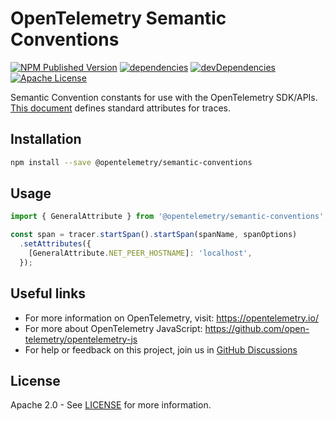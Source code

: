 # OpenTelemetry Semantic Conventions

[![NPM Published Version][npm-img]][npm-url]
[![dependencies][dependencies-image]][dependencies-url]
[![devDependencies][devDependencies-image]][devDependencies-url]
[![Apache License][license-image]][license-image]

Semantic Convention constants for use with the OpenTelemetry SDK/APIs. [This document][trace-semantic_conventions] defines standard attributes for traces.

## Installation

```bash
npm install --save @opentelemetry/semantic-conventions
```

## Usage

```ts
import { GeneralAttribute } from '@opentelemetry/semantic-conventions';

const span = tracer.startSpan().startSpan(spanName, spanOptions)
  .setAttributes({
    [GeneralAttribute.NET_PEER_HOSTNAME]: 'localhost',
  });
```

## Useful links

- For more information on OpenTelemetry, visit: <https://opentelemetry.io/>
- For more about OpenTelemetry JavaScript: <https://github.com/open-telemetry/opentelemetry-js>
- For help or feedback on this project, join us in [GitHub Discussions][discussions-url]

## License

Apache 2.0 - See [LICENSE][license-url] for more information.

[discussions-url]: https://github.com/open-telemetry/opentelemetry-js/discussions
[license-url]: https://github.com/open-telemetry/opentelemetry-js/blob/master/LICENSE
[license-image]: https://img.shields.io/badge/license-Apache_2.0-green.svg?style=flat
[dependencies-image]: https://david-dm.org/open-telemetry/opentelemetry-js/status.svg?path=packages/opentelemetry-semantic-conventions
[dependencies-url]: https://david-dm.org/open-telemetry/opentelemetry-js?path=packages%2Fopentelemetry-semantic-conventions
[devDependencies-image]: https://david-dm.org/open-telemetry/opentelemetry-js/dev-status.svg?path=packages/opentelemetry-semantic-conventions
[devDependencies-url]: https://david-dm.org/open-telemetry/opentelemetry-js?path=packages%2Fopentelemetry-semantic-conventions&type=dev
[npm-url]: https://www.npmjs.com/package/@opentelemetry/semantic-conventions
[npm-img]: https://badge.fury.io/js/%40opentelemetry%semantic-conventions.svg

[trace-semantic_conventions]: https://github.com/open-telemetry/opentelemetry-specification/tree/master/specification/trace/semantic_conventions
